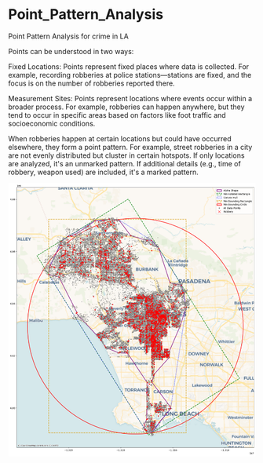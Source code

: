 # Point_Pattern_Analysis
Point Pattern Analysis for crime in LA

Points can be understood in two ways:

Fixed Locations: Points represent fixed places where data is collected. For example, recording robberies at police stations—stations are fixed, and the focus is on the number of robberies reported there.

Measurement Sites: Points represent locations where events occur within a broader process. For example, robberies can happen anywhere, but they tend to occur in specific areas based on factors like foot traffic and socioeconomic conditions.

When robberies happen at certain locations but could have occurred elsewhere, they form a point pattern. For example, street robberies in a city are not evenly distributed but cluster in certain hotspots. If only locations are analyzed, it's an unmarked pattern. If additional details (e.g., time of robbery, weapon used) are included, it's a marked pattern.




![](./la_crime.png)
